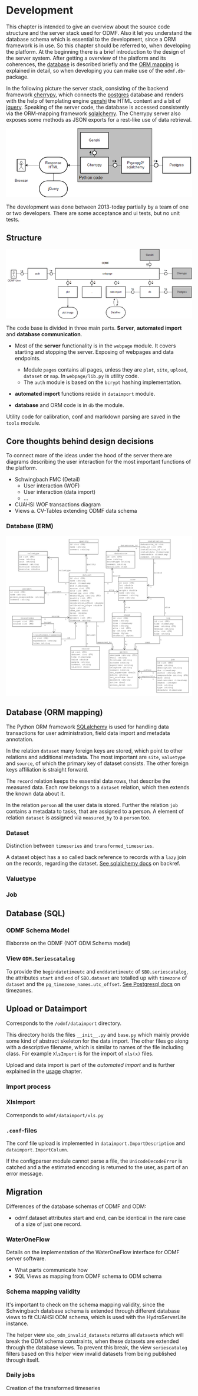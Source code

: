 # Development

This chapter is intended to give an overview about the source code structure and the server stack used for ODMF. Also
it let you understand the database schema which is essential to the development, since a ORM framework is in use.
So this chapter should be referred to, when developing the platform.
At the beginning there is a brief introduction to the design of the server system. After getting a overview of the
platform and its coherences, the [database](development.html#database-erm) is described briefly and the
[ORM mapping](development.html#database-orm-mapping) is explained in detail, so when developing you can make use of
the `odmf.db`-package.

In the following picture the server stack, consisting of the backend framework [cherrypy](https://cherrypy.org), which
connects the [postgres](https://postgres.org) database and renders with the help of templating engine
[genshi](https://genshi.edgewall.org/) the HTML content and a bit of [jquery](https://jquery.org).
Speaking of the server code, the database is accessed consistently via the ORM-mapping framework [sqlalchemy](https://www.sqlalchemy.org).
The Cherrypy server also exposes some methods as JSON exports for a rest-like use of data retrieval.

<!-- TODO very high level fmc -->

![High level server stack]( ../../images/fmc-highlevel.png "ODMF high level server stack (FMC diagram)")

The development was done between 2013-today partially by a team of one or two developers. There are some acceptance
and ui tests, but no unit tests.

## Structure

![ODMF software components](../../images/fmc-odmf.png "ODMF software components (FMC diagram)")

The code base is divided in three main parts. **Server**, **automated import** and
**database communication**.

* Most of the **server** functionality is in the `webpage` module. It covers starting
  and stopping the server. Exposing of webpages and data endpoints.

  * Module `pages` contains all pages, unless they are `plot`, `site`, `upload`, `dataset` or `map`.
    In `webpage/lib.py` is utility code.
  * The `auth` module is based on the `bcrypt` hashing implementation.

* **automated import** functions reside in `dataimport` module.

* **database** and ORM code is in `db` the module.

Utility code for calibration, conf and markdown parsing are saved in the `tools` module.

## Core thoughts behind design decisions

To connect more of the ideas under the hood of the server there are diagrams describing the user interaction for the most important functions of the platform.

* Schwingbach FMC (Detail)
  - User interaction (WOF)
  - User interaction (data import)
  - ...
* CUAHSI WOF transactions diagram
* Views a. CV-Tables extending ODMF data schema

### Database (ERM)

![Picture of the ODMF database schema]( ../../images/schwingbach.png "ODMF database schema")


## Database (ORM mapping)

The Python ORM framework [SQLalchemy](https://www.sqlalchemy.org) is used for handling data transactions for user
administration, field data import and metadata annotation.

In the relation `dataset` many foreign keys are stored, which point to other relations and additional metadata.
The most important are `site`, `valuetype` and `source`, of which the primary key of dataset consists.
The other foreign keys affiliation is straight forward.

The `record` relation keeps the essential data rows, that describe the measured data. Each row belongs to a `dataset` relation, which then extends the known data about it.

In the relation `person` all the user data is stored. Further the relation `job` contains a metadata to tasks, that are
assigned to a person. A element of relation `dataset` is assigned via `measured_by` to a `person` too.

### Dataset
Distinction between `timeseries` and `transformed_timeseries`.

A dataset object has a so called back reference to records with a `lazy` join on the records, regarding the dataset.
[See sqlalchemy docs](http://docs.sqlalchemy.org/en/latest/orm/backref.html) on backref.

### Valuetype

### Job


## Database (SQL)
### ODMF Schema Model
Elaborate on the ODMF (NOT ODM Schema model)

### View `ODM.Seriescatalog`
To provide the `begindatetimeutc` and `enddatetimeutc` of `SBO.seriescatalog`, the attributes `start` and `end` of
`SBO.dataset` are totalled up with `timezone` of `dataset` and the `pg_timezone_names.utc_offset`.
[See Postgresql docs](https://www.postgresql.org/docs/current/static/datatype-datetime.html#DATATYPE-TIMEZONES) on
timezones.



## Upload or Dataimport
Corresponds to the `/odmf/dataimport` directory.

This directory holds the files `__init__.py` and `base.py` which mainly provide some kind of abstract skeleton for the
data import. The other files go along with a descriptive filename, which is similar to names of the file including
class. For example `XlsImport` is for the import of `xls(x)` files.

Upload and data import is part of the *automated import* and is further explained in the
 [usage](usage.html#import-data) chapter.

[//]: # (TODO: Add UML diagram of LogImport etc.)

### Import process

### XlsImport
Corresponds to `odmf/dataimport/xls.py`



### `.conf`-files
The conf file upload is implemented in `dataimport.ImportDescription` and `dataimport.ImportColumn`.

If the configparser module cannot parse a file, the `UnicodeDecodeError` is catched and a the estimated encoding
is returned to the user, as part of an error message.


## Migration
Differences of the database schemas of ODMF and ODM:
* odmf.dataset attributes start and end, can be identical in the rare case of a size of just one record.

### WaterOneFlow

Details on the implementation of the WaterOneFlow interface for ODMF server software.

* What parts communicate how
* SQL Views as mapping from ODMF schema to ODM schema

### Schema mapping validity

It's important to check on the schema mapping validity, since the Schwingbach database schema is extended through different
database views to fit CUAHSI ODM schema, which is used with the HydroServerLite instance.

The helper view `sbo_odm_invalid_datasets` returns all `dataset`s which will break the ODM schema constraints, when these
datasets are extended through the database views. To prevent this break, the view `seriescatalog` filters based on
this helper view invalid datasets from being published through itself.

### Daily jobs

Creation of the transformed timeseries
